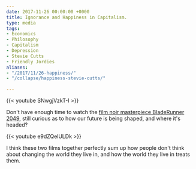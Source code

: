 ```yaml
---
date: 2017-11-26 00:00:00 +0000
title: Ignorance and Happiness in Capitalism.
type: media
tags:
- Economics
- Philosophy
- Capitalism
- Depression
- Stevie Cutts
- Friendly Jordies
aliases:
- "/2017/11/26-happiness/"
- "/collapse/happiness-stevie-cutts/"

---
```

{{< youtube SNwgjVzkT-I >}}

Don't have enough time to watch the [film noir masterpiece BladeRunner 2049](http://thephilosophicalsalon.com/blade-runner-2049-a-view-of-post-human-capitalism/), still curious as to how our future is being shaped, and where it's headed?

{{< youtube e9dZQelULDk >}}

I think these two films together perfectly sum up how people don't think about changing the world they live in, and how the world they live in treats them.
